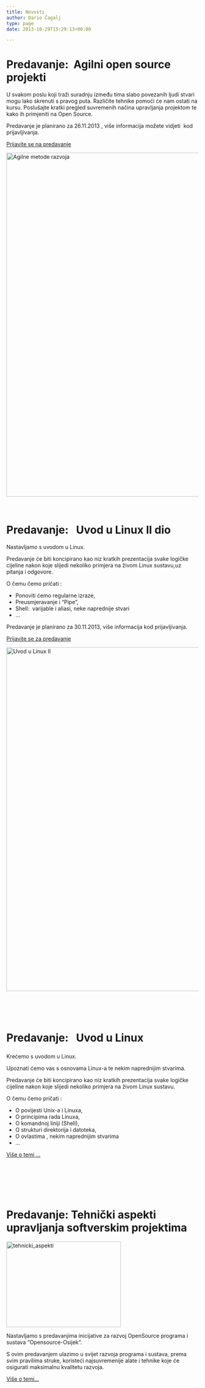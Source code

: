 ```yaml
---
title: Novosti
author: Dario Čagalj
type: page
date: 2013-10-29T15:29:13+00:00

---
```

# Predavanje:  **Agilni open source projekti**

U svakom poslu koji traži suradnju između tima slabo povezanih ljudi stvari mogu lako skrenuti s pravog puta. Različite tehnike pomoći će nam ostati na kursu. Poslušajte kratki pregled suvremenih načina upravljanja projektom te kako ih primjeniti na Open Source.

Predavanje je planirano za 26.11.2013 , više informacija možete vidjeti  kod prijavljivanja.

[Prijavite se na predavanje][1]

<img alt="Agilne metode razvoja" src="https://i0.wp.com/www.opensource-osijek.org/wordpress/wp-content/uploads/2013/11/Agilni-Open-Source-projekti.png?resize=600%2C900&#038;ssl=1" width="600" height="900" data-recalc-dims="1" />

&nbsp;

# Predavanje:   **Uvod u Linux II dio**

Nastavljamo s uvodom u Linux.

Predavanje će biti koncipirano kao niz kratkih prezentacija svake logičke cijeline nakon koje slijedi nekoliko primjera na živom Linux sustavu,uz pitanja i odgovore.

O čemu čemo pričati :

  * Ponoviti ćemo regularne izraze,
  * Preusmjeravanje i “Pipe”,
  * Shell:  varijable i aliasi, neke naprednije stvari
  * …

Predavanje je planirano za 30.11.2013, više informacija kod prijavljivanja.

[Prijavite se za predavanje][2]

<img alt="Uvod u Linux II" src="https://i0.wp.com/www.opensource-osijek.org/wordpress/wp-content/uploads/2013/11/uvod_u_linux2_plakat.png?resize=600%2C900&#038;ssl=1" width="600" height="900" data-recalc-dims="1" />

&nbsp;

&nbsp;

# <span style="line-height: 1.5;">Predavanje:   <strong>Uvod u Linux</strong></span>

Krećemo s uvodom u Linux.

Upoznati ćemo vas s osnovama Linux-a te nekim naprednijim stvarima.

Predavanje će biti koncipirano kao niz kratkih prezentacija svake logičke cijeline nakon koje slijedi nekoliko primjera na živom Linux sustavu.

O čemu čemo pričati :

  * O povijesti Unix-a i Linuxa,
  * O principima rada Linuxa,
  * O komandnoj liniji (Shell),
  * O strukturi direktorija i datoteka,
  * O ovlastima , nekim naprednijim stvarima
  * …

[Više o temi &#8230;][3]

&nbsp;

&nbsp;

&nbsp;

# Predavanje: **Tehnički aspekti upravljanja softverskim projektima**

<img class="alignnone size-medium wp-image-91" alt="tehnicki_aspekti" src="https://i0.wp.com/www.opensource-osijek.org/wordpress/wp-content/uploads/2013/10/tehnicki_aspekti.png?resize=300%2C224&#038;ssl=1" width="300" height="224" srcset="https://i0.wp.com/www.opensource-osijek.org/wordpress/wp-content/uploads/2013/10/tehnicki_aspekti.png?resize=300%2C224&ssl=1 300w, https://i0.wp.com/www.opensource-osijek.org/wordpress/wp-content/uploads/2013/10/tehnicki_aspekti.png?w=667&ssl=1 667w" sizes="(max-width: 300px) 100vw, 300px" data-recalc-dims="1" />

Nastavljamo s predavanjima inicijative za razvoj OpenSource programa i sustava “Opensource-Osijek”.

S ovim predavanjem ulazimo u svijet razvoja programa i sustava, prema svim pravilima struke, koristeći najsuvremenije alate i tehnike koje će osigurati maksimalnu kvalitetu razvoja.

[Više o temi&#8230;][4]

 [1]: https://www.opensource-osijek.org/wordpress/events/radimo-skupa-agilni-open-source-projekti/ "Radimo skupa: agilni open source projekti"
 [2]: https://www.opensource-osijek.org/wordpress/events/uvod-u-linux-ii-dio/ "Uvod u Linux II dio"
 [3]: https://www.opensource-osijek.org/wordpress/events/uvod-u-linux/ "Uvod u Linux"
 [4]: https://www.opensource-osijek.org/wordpress/tehnicki-aspekti-upravljanja-softverskim-projektima/ "Tehnički aspekti upravljanja softverskim projektima"